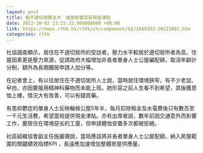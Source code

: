 ```yaml
---
layout: post
title: 租不適切房開支大　居民盼當局有現金津貼
date: 2022-10-02 13:15:33.000000000 +08:00
link: https://news.rthk.hk/rthk/ch/component/k2/1669353-20221002.htm
categories: rthk
---
```


社協調查顯示，居住在不適切居所的受訪者，壓力水平較居於適切居所者為高，住屋因素更是壓力來源，促請政府大幅增加非長者單身人士公屋編配額，取消年齡計分制，額外為長期獨居申請人加分等。

在記者會上，有以往居住在不適切居所人士說，當時居住環境狹窄，有不少老鼠、曱甴，亦因要服用精神科藥物而未能上班。她形容之前人生看不到希望，其後獲恩恤上樓，情況大有改善，可以有錢買藥。

有患抑鬱症的單身人士反映輪候公屋5年半，每月扣除租金及水電費後只有數百至一千元生活費，希望當局提供現金津貼。亦有出席者說，數年前因交通意外而影響工作，要居住在環境惡劣的工廈，但申請體恤安置多次都被拒絕。

社區組織協會副主任施麗珊說，當局應該將非長者單身人士公屋配額，納入房屋範圍的關鍵績效指標KPI ，長遠應加速增加整體房屋供應量。
